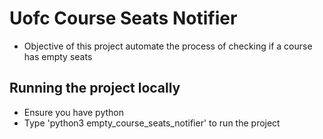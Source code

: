 # Uofc Course Seats Notifier

- Objective of this project automate the process of checking if a course has empty seats

## Running the project locally

- Ensure you have python
- Type 'python3 empty_course_seats_notifier' to run the project
